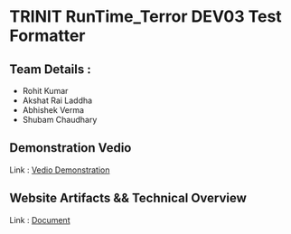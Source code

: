 # TRINIT RunTime_Terror DEV03 Test Formatter


## Team Details : 
  - Rohit Kumar
  - Akshat Rai Laddha
  - Abhishek Verma
  - Shubam Chaudhary

## Demonstration Vedio
  Link : [Vedio Demonstration](https://drive.google.com/file/d/1Gz3v1lt-oGaRAjuGxj5DQE7VfOC9C7d9/view?usp=sharing)
  

## Website Artifacts && Technical Overview
   Link : [Document](https://github.com/kmr-rohit/TRINIT-RunTime_Terror-DEV03/blob/main/RunTime_Terror%20Artifacts.pdf)
